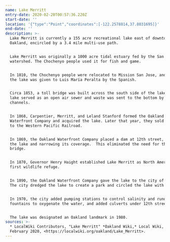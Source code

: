 ```yaml
---
name: Lake Merritt
entry-date: 2020-02-20T00:57:36.220Z
start-date: ''
location: '{"type":"Point","coordinates":[-122.2578814,37.8031695]}'
end-date: ''
description: >-
  Lake Merritt is currently a 155 acre recreational lake east of downtown
  Oakland, encircled by a 3.4 mile multi-use path.


  Lake Merritt was originally a 1000 acre tidal estuary fed by the San Antonio
  watershed. The Chochenyo people used it for fish and game.


  In 1810, the Chochenyo people were relocated to Mission San Jose, and in 1820,
  the lake was given to Luis María Peralta by the Spanish.


  Circa 1853, a toll bridge was built across the south side of the lake. The
  lake served as an open air sewer and waste was sent to the bottom by wooden
  channels.


  In 1868, Carpentier, Merritt, and Leland Stanford formed the Oakland
  Waterfront Company and acquired the lake. Later that year, they sold 500 acres
  to the Western Pacific Railroad.


  In 1869, the Oakland Waterfront Company placed a dam at 12th street, deepening
  the lake and narrowing its coverage.  This eliminated the need for the toll
  bridge.


  In 1870, Governor Henry Haight established Lake Merritt as North America's
  first wildlife refuge.


  In 1890, the Oakland Waterfront Company gave the lake to the city of Oakland.
  The city dredged the lake to create a park and circled the lake with roads.


  In 1970, the city added pumping stations to control salinity and runoff,
  fountains to oxygenate the water, and added culverts under 12th street.


  The lake was designated an Oakland landmark in 1980.
sources: >-
  * LocalWiki Contributors, "Lake Merritt" *Oakland Wiki,* Local Wiki, 19
  February 2020, <https://localwiki.org/oakland/Lake_Merritt>.
---
```


